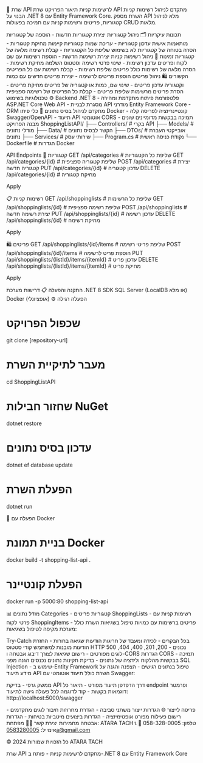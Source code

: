 🚀 שרת API לרשימות קניות
תיאור הפרויקט
שרת API מתקדם לניהול רשימות קניות הבנוי על .NET 8 עם Entity Framework Core. השרת מספק API מלא לניהול קטגוריות, פריטים ורשימות קניות עם תמיכה בפעולות CRUD מלאות.

תכונות עיקריות
🗂️ ניהול קטגוריות
יצירת קטגוריות חדשות - הוספה של קטגוריות מותאמות אישית
עדכון קטגוריות - עריכת שמות קטגוריות קיימות
מחיקת קטגוריות - הסרה בטוחה של קטגוריות לא בשימוש
שליפת כל הקטגוריות - קבלת רשימה מלאה של קטגוריות זמינות
📝 ניהול רשימות קניות
יצירת רשימות חדשות - הוספת רשימות עם שם לקוח ופריטים
עדכון רשימות - שינוי פרטי רשימה וסטטוס השלמה
מחיקת רשימות - הסרה מלאה של רשימות כולל פריטים
שליפת רשימות - קבלת רשימות עם כל הפריטים הקשורים
🛍️ ניהול פריטים
הוספת פריטים לרשימה - יצירת פריטים חדשים עם כמות וקטגוריה
עדכון פריטים - שינוי שם, כמות או קטגוריה של פריטים
מחיקת פריטים - הסרת פריטים מרשימות
שליפת פריטים - קבלת כל הפריטים של רשימה ספציפית
טכנולוגיות בשימוש
⚙️ Backend
.NET 8 - פלטפורמת פיתוח מתקדמת ומהירה
ASP.NET Core Web API - מסגרת לבניית API מודרני
Entity Framework Core - ORM מתקדם לניהול בסיס נתונים
🔧 כלי פיתו
Docker - קונטיינריזציה לפריסה קלה
Swagger/OpenAPI - תיעוד API אוטומטי
CORS - תמיכה בבקשות מדומיינים שונים
מבנה הפרויקט
ShoppingListAPI/
├── Controllers/          # בקרי API
├── Models/              # מודלי נתונים
├── Data/                # הקשר לבסיס נתונים
├── DTOs/                # אובייקטי העברת נתונים
├── Services/            # שירותי עסק
├── Program.cs           # נקודת כניסה ראשית
└── Dockerfile          # הגדרות Docker


API Endpoints
📂 קטגוריות
GET    /api/categories           # שליפת כל הקטגוריות
GET    /api/categories/{id}      # שליפת קטגוריה ספציפית
POST   /api/categories           # יצירת קטגוריה חדשה
PUT    /api/categories/{id}      # עדכון קטגוריה
DELETE /api/categories/{id}      # מחיקת קטגוריה



Apply

📋 רשימות קניות
GET    /api/shoppinglists        # שליפת כל הרשימות
GET    /api/shoppinglists/{id}   # שליפת רשימה ספציפית
POST   /api/shoppinglists        # יצירת רשימה חדשה
PUT    /api/shoppinglists/{id}   # עדכון רשימה
DELETE /api/shoppinglists/{id}   # מחיקת רשימה



Apply

🛍️ פריטים
GET    /api/shoppinglists/{id}/items     # שליפת פריטי רשימה
POST   /api/shoppinglists/{id}/items     # הוספת פריט לרשימה
PUT    /api/shoppinglists/{listId}/items/{itemId}    # עדכון פריט
DELETE /api/shoppinglists/{listId}/items/{itemId}    # מחיקת פריט



Apply

התקנה והפעלה
📋 דרישות מערכת
.NET 8 SDK
SQL Server (LocalDB או מלא)
Docker (אופציונלי)
⚙️ הפעלה רגילה
# שכפול הפרויקט
git clone [repository-url]

# מעבר לתיקיית השרת
cd ShoppingListAPI

# שחזור חבילות NuGet
dotnet restore

# עדכון בסיס נתונים
dotnet ef database update

# הפעלת השרת
dotnet run





🐳 הפעלה עם Docker
# בניית תמונת Docker
docker build -t shopping-list-api .

# הפעלת קונטיינר
docker run -p 5000:80 shopping-list-api


📊 מודל נתונים
Categories - קטגוריות פריטים
ShoppingLists - רשימות קניות עם פרטי לקוח
ShoppingItems - פריטים ברשימות עם כמויות
טיפול בשגיאות
השרת כולל מערכת מקיפה לטיפול בשגיאות:

Try-Catch בכל הבקרים - לכידה ומעבד של חריגות
הודעות שגיאה ברורות - החזרת הודעות מובנות למשתמש
קודי סטטוס HTTP נכונים - 200, 201, 400, 404, 500
לוגים מפורטים - רישום שגיאות לצורך דיבוג
אבטחה ו-CORS
הגדרות CORS - תמיכה בבקשות מהלקוח
ולידציה של נתונים - בדיקת תקינות נתונים נכנסים
הגנה מפני SQL Injection - שימוש ב-Entity Framework
טיפול בנתונים רגישים - הצפנה והגנה על מידע
תיעוד API
השרת כולל תיעוד אוטומטי עם Swagger:

ממשק גרפי - בדיקת API דרך הדפדפן
תיעוד מפורט - תיאור כל endpoint ופרמטר
דוגמאות בקשות - קוד לדוגמה לכל פעולה
גישה לתיעוד: http://localhost:5000/swagger

פריסה לייצור
🌐 הגדרות ייצור
משתני סביבה - הגדרת מחרוזות חיבור
לוגים מתקדמים - רישום פעילות מפורט
אופטימיזציה - הגדרות ביצועים מיטביות
בטיחות - הגדרות אבטחה מחמירות
יצירת קשר
👩‍💻 מפתחת: ATARA TACH
📞 טלפון: 058-328-0005
📧 אימייל: 0583280005a@gmail.com

© כל הזכויות שמורות 2024 ATARA TACH

שרת API מתקדם לרשימות קניות - פותח ב-.NET 8 עם Entity Framework Core
